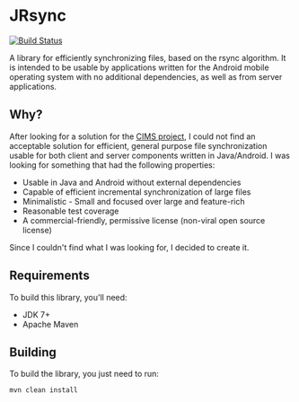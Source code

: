 # JRsync

[![Build Status](https://travis-ci.org/batkinson/JRsync.svg?branch=master)](https://travis-ci.org/batkinson/JRsync)

A library for efficiently synchronizing files, based on the rsync algorithm. It
is intended to be usable by applications written for the Android mobile
operating system with no additional dependencies, as well as from server
applications.

## Why?

After looking for a solution for the
[CIMS project](http://cims-bioko.github.io/),
I could not find an acceptable solution for efficient, general purpose file
synchronization usable for both client and server components written in
Java/Android. I was looking for something that had the following properties:

  * Usable in Java and Android without external dependencies
  * Capable of efficient incremental synchronization of large files
  * Minimalistic - Small and focused over large and feature-rich
  * Reasonable test coverage
  * A commercial-friendly, permissive license (non-viral open source license)

Since I couldn't find what I was looking for, I decided to create it.

## Requirements

To build this library, you'll need:

  * JDK 7+
  * Apache Maven

## Building

To build the library, you just need to run:

```
mvn clean install
```

